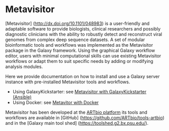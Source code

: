 # Metavisitor

[Metavisitor] (http://dx.doi.org/10.1101/048983) is a user-friendly and adaptable software to provide biologists, clinical researchers and possibly diagnostic clinicians with the ability to robustly detect and reconstruct viral genomes from complex deep sequence datasets. A set of modular bioinformatic tools and workflows was implemented as the Metavisitor package in the Galaxy framework. Using the graphical Galaxy workflow editor, users with minimal computational skills can use existing Metavisitor workflows or adapt them to suit specific needs by adding or modifying analysis modules.

Here we provide documentation on how to install and use a Galaxy server instance with pre-installed Metavisitor tools and workflows.

- Using GalaxyKickstarter: see [Metavisitor with GalaxyKickstarter (Ansible)](metavisitor_ansible.md)
- Using Docker: see [Metavitor with Docker](metavisitor_docker.md)


Metavisitor has been developed at the [ARTbio platform](http://artbio.fr) its tools and workflows are available in [GitHub] (https://github.com/ARTbio/tools-artbio) and in the [Galaxy main tool shed] (https://toolshed.g2.bx.psu.edu/).
